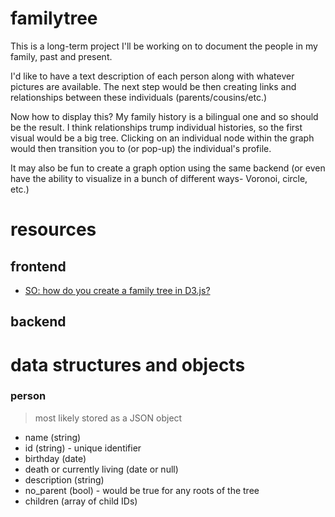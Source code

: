 # familytree

This is a long-term project I'll be working on to document the people in my family, past and present.

I'd like to have a text description of each person along with whatever pictures are available. The next step would be then creating links and relationships between these individuals (parents/cousins/etc.)

Now how to display this? My family history is a bilingual one and so should be the result. I think relationships trump individual histories, so the first visual would be a big tree. Clicking on an individual node within the graph would then transition you to (or pop-up) the individual's profile.

It may also be fun to create a graph option using the same backend (or even have the ability to visualize in a bunch of different ways- Voronoi, circle, etc.)

# resources

## frontend
* [SO: how do you create a family tree in D3.js?](http://stackoverflow.com/questions/31245751/how-do-you-create-a-family-tree-in-d3-js)

## backend

# data structures and objects

### person

> most likely stored as a JSON object

* name (string)
* id (string) - unique identifier
* birthday (date)
* death or currently living (date or null)
* description (string)
* no_parent (bool) - would be true for any roots of the tree
* children (array of child IDs)
